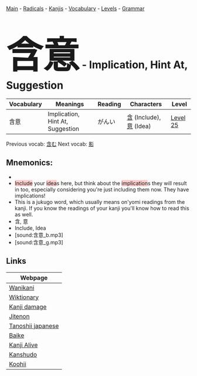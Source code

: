 <style> bigfont {font-size: 100px}</style>
[Main](../README.md) -
[Radicals](../radicals.md) -
[Kanjis](../kanjis.md) -
[Vocabulary](../vocabulary.md) -
[Levels](../levels.md) -
[Grammar](../grammar.md)
# <bigfont> 含意</bigfont> - Implication, Hint At, Suggestion 

| Vocabulary | Meanings | Reading | Characters | Level |
| --- | --- | --- | --- | --- |
| 含意 | Implication, Hint At, Suggestion | がんい |  [含](../kanjis/含.md) (Include), [意](../kanjis/意.md) (Idea) | [Level 25](../levels/wk_level25.md) |

Previous vocab: [含む](含む.md) Next vocab: [影](影.md) 

## Mnemonics:

* 
* <span style="background-color:#ffcccb"> Include</span> your <span style="background-color:#ffcccb"> idea</span>s here, but think about the <span style="background-color:#ffcccb"> implication</span>s they will result in too, especially considering you're just including them now. They have implications!
* This is a jukugo word, which usually means on'yomi readings from the kanji. If you know the readings of your kanji you'll know how to read this as well.
* 含, 意
* Include, Idea
* [sound:含意_b.mp3]
* [sound:含意_g.mp3]


## Links 

| Webpage |
| --- |
| [Wanikani          ](https://www.wanikani.com/kanji/含意) |
| [Wiktionary        ](https://en.wiktionary.org/wiki/含意) |
| [Kanji damage      ](http://www.kanjidamage.com/kanji/search?utf8=✓&q=含意) |
| [Jitenon           ](https://jitenon.com/kanji/含意) |
| [Tanoshii japanese ](https://www.tanoshiijapanese.com/dictionary/kanji.cfm?k=含意) |
| [Baike             ](https://baike.baidu.com/item/含意) |
| [Kanji Alive       ](https://app.kanjialive.com/含意) |
| [Kanshudo          ](https://www.kanshudo.com/searchmn?q=含意) |
| [Koohii            ](https://kanji.koohii.com/study/kanji/含意) |
